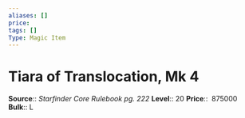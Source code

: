 ```yaml
---
aliases: []
price: 
tags: []
Type: Magic Item
---
```


# Tiara of Translocation, Mk 4

**Source**:: _Starfinder Core Rulebook pg. 222_
**Level**:: 20
**Price**::  875000 
**Bulk**:: L
